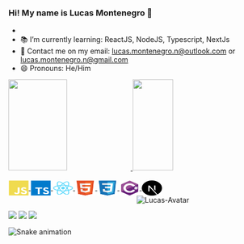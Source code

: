 ### Hi! My name is Lucas Montenegro 👋

- 
- 📚 I’m currently learning: ReactJS, NodeJS, Typescript, NextJs
- 📧 Contact me on my email: lucas.montenegro.n@outlook.com or lucas.montenegro.n@gmail.com
- 😄 Pronouns: He/Him

 <div>
  <a href="https://github.com/Lucas-M01">
  <img height="180em" width="48%" src="https://github-readme-stats.vercel.app/api?username=Lucas-M01&show_icons=true&theme=dracula&include_all_commits=true&count_private=true"/>
  <img height="180em" width="40%" src="https://github-readme-stats.vercel.app/api/top-langs/?username=Lucas-M01&layout=compact&langs_count=7&theme=dracula"/>
</div>
  
<div style="display: inline_block"><br>
  <img align="center" alt="Lucas-Js" height="30" width="40" src="https://raw.githubusercontent.com/devicons/devicon/master/icons/javascript/javascript-plain.svg">
  <img align="center" alt="Lucas-Ts" height="30" width="40" src="https://raw.githubusercontent.com/devicons/devicon/master/icons/typescript/typescript-original.svg">
  <img align="center" alt="Lucas-React" height="30" width="40" src="https://raw.githubusercontent.com/devicons/devicon/master/icons/react/react-original.svg">
  <img align="center" alt="Lucas-HTML" height="30" width="40" src="https://raw.githubusercontent.com/devicons/devicon/master/icons/html5/html5-original.svg">
  <img align="center" alt="Lucas-CSS" height="30" width="40" src="https://raw.githubusercontent.com/devicons/devicon/master/icons/css3/css3-original.svg">
  <img align="center" alt="Lucas-C#" height="30" width="40" src="https://raw.githubusercontent.com/devicons/devicon/master/icons/csharp/csharp-original.svg">
  <img align="center" alt="Lucas-NextJs" height="30" width="40" src="https://raw.githubusercontent.com/devicons/devicon/master/icons/nextjs/nextjs-original.svg">
  <img align="right" alt="Lucas-Avatar" height="" width="250" src="https://user-images.githubusercontent.com/82176047/154317010-36fbb895-198c-45f1-b2bd-db0c99c82244.png">
</div>

  ##
  
<div> 
  <a href="mailto:lucas.montenegro.n@gmail.com"><img src="https://img.shields.io/badge/Gmail-D14836?style=for-the-badge&logo=gmail&logoColor=white" target="_blank"></a>
  <a href="https://www.linkedin.com/in/lucas-m01/" target="_blank"><img src="https://img.shields.io/badge/-LinkedIn-%230077B5?style=for-the-badge&logo=linkedin&logoColor=white" target="_blank"></a>  
  <a href="mailto:lucas.montenegro.n@outlook.com"><img src="https://img.shields.io/badge/Microsoft_Outlook-0078D4?style=for-the-badge&logo=microsoft-outlook&logoColor=white" target="_blank"></a>
 
 ![Snake animation](https://github.com/Lucas-M01/Lucas-M01/blob/output/github-contribution-grid-snake.svg)

  </div>
